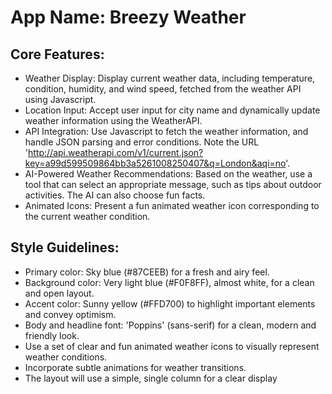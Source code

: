 # **App Name**: Breezy Weather

## Core Features:

- Weather Display: Display current weather data, including temperature, condition, humidity, and wind speed, fetched from the weather API using Javascript.
- Location Input: Accept user input for city name and dynamically update weather information using the WeatherAPI.
- API Integration: Use Javascript to fetch the weather information, and handle JSON parsing and error conditions. Note the URL 'http://api.weatherapi.com/v1/current.json?key=a99d599509864bb3a5261008250407&q=London&aqi=no'.
- AI-Powered Weather Recommendations: Based on the weather, use a tool that can select an appropriate message, such as tips about outdoor activities. The AI can also choose fun facts.
- Animated Icons: Present a fun animated weather icon corresponding to the current weather condition.

## Style Guidelines:

- Primary color: Sky blue (#87CEEB) for a fresh and airy feel.
- Background color: Very light blue (#F0F8FF), almost white, for a clean and open layout.
- Accent color: Sunny yellow (#FFD700) to highlight important elements and convey optimism.
- Body and headline font: 'Poppins' (sans-serif) for a clean, modern and friendly look.
- Use a set of clear and fun animated weather icons to visually represent weather conditions.
- Incorporate subtle animations for weather transitions.
- The layout will use a simple, single column for a clear display